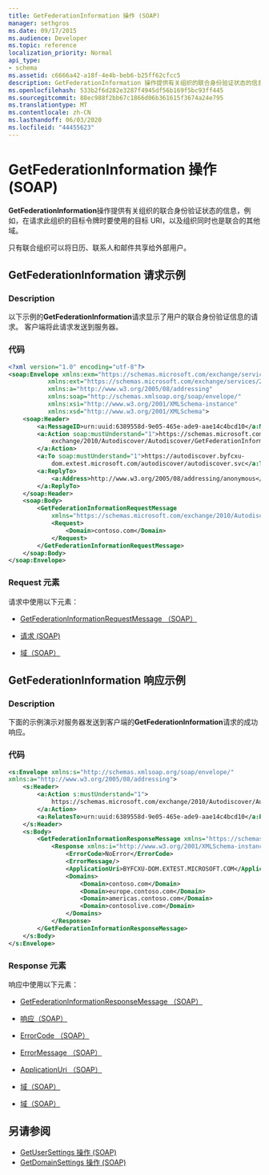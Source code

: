 ```yaml
---
title: GetFederationInformation 操作 (SOAP)
manager: sethgros
ms.date: 09/17/2015
ms.audience: Developer
ms.topic: reference
localization_priority: Normal
api_type:
- schema
ms.assetid: c6666a42-a18f-4e4b-beb6-b25ff62cfcc5
description: GetFederationInformation 操作提供有关组织的联合身份验证状态的信息，例如，在请求此组织的目标令牌时要使用的目标 URI，以及组织同时也是联合的其他域。
ms.openlocfilehash: 533b2f6d282e3287f4945df56b169f5bc93ff445
ms.sourcegitcommit: 88ec988f2bb67c1866d06b361615f3674a24e795
ms.translationtype: MT
ms.contentlocale: zh-CN
ms.lasthandoff: 06/03/2020
ms.locfileid: "44455623"
---
```

# <a name="getfederationinformation-operation-soap"></a>GetFederationInformation 操作 (SOAP)

**GetFederationInformation**操作提供有关组织的联合身份验证状态的信息，例如，在请求此组织的目标令牌时要使用的目标 URI，以及组织同时也是联合的其他域。 
  
只有联合组织可以将日历、联系人和邮件共享给外部用户。
  
## <a name="getfederationinformation-request-example"></a>GetFederationInformation 请求示例

### <a name="description"></a>Description

以下示例的**GetFederationInformation**请求显示了用户的联合身份验证信息的请求。 客户端将此请求发送到服务器。 
  
### <a name="code"></a>代码

```XML
<?xml version="1.0" encoding="utf-8"?> 
<soap:Envelope xmlns:exm="https://schemas.microsoft.com/exchange/services/2006/messages"
           xmlns:ext="https://schemas.microsoft.com/exchange/services/2006/types"
           xmlns:a="http://www.w3.org/2005/08/addressing"
           xmlns:soap="http://schemas.xmlsoap.org/soap/envelope/"
           xmlns:xsi="http://www.w3.org/2001/XMLSchema-instance" 
           xmlns:xsd="http://www.w3.org/2001/XMLSchema"> 
    <soap:Header> 
        <a:MessageID>urn:uuid:6389558d-9e05-465e-ade9-aae14c4bcd10</a:MessageID> 
        <a:Action soap:mustUnderstand="1">https://schemas.microsoft.com/
            exchange/2010/Autodiscover/Autodiscover/GetFederationInformation
        </a:Action> 
        <a:To soap:mustUnderstand="1">https://autodiscover.byfcxu-
            dom.extest.microsoft.com/autodiscover/autodiscover.svc</a:To> 
        <a:ReplyTo>
            <a:Address>http://www.w3.org/2005/08/addressing/anonymous</a:Address> 
        </a:ReplyTo> 
    </soap:Header> 
    <soap:Body> 
        <GetFederationInformationRequestMessage 
            xmlns="https://schemas.microsoft.com/exchange/2010/Autodiscover"> 
            <Request> 
                <Domain>contoso.com</Domain> 
            </Request> 
        </GetFederationInformationRequestMessage>
    </soap:Body> 
</soap:Envelope>
```

### <a name="request-elements"></a>Request 元素

请求中使用以下元素：
  
- [GetFederationInformationRequestMessage （SOAP）](getfederationinformationrequestmessage-soap.md)
    
- [请求 (SOAP)](request-soap.md)
    
- [域（SOAP）](domain-soap.md)
    
## <a name="getfederationinformation-response-example"></a>GetFederationInformation 响应示例

### <a name="description"></a>Description

下面的示例演示对服务器发送到客户端的**GetFederationInformation**请求的成功响应。 
  
### <a name="code"></a>代码

```XML
<s:Envelope xmlns:s="http://schemas.xmlsoap.org/soap/envelope/" 
xmlns:a="http://www.w3.org/2005/08/addressing"> 
    <s:Header> 
        <a:Action s:mustUnderstand="1">
            https://schemas.microsoft.com/exchange/2010/Autodiscover/Autodiscover/GetFederationInformationResponse
        </a:Action> 
        <a:RelatesTo>urn:uuid:6389558d-9e05-465e-ade9-aae14c4bcd10</a:RelatesTo> 
    </s:Header> 
    <s:Body> 
        <GetFederationInformationResponseMessage xmlns="https://schemas.microsoft.com/exchange/2010/Autodiscover"> 
            <Response xmlns:i="http://www.w3.org/2001/XMLSchema-instance"> 
                <ErrorCode>NoError</ErrorCode> 
                <ErrorMessage/> 
                <ApplicationUri>BYFCXU-DOM.EXTEST.MICROSOFT.COM</ApplicationUri> 
                <Domains> 
                    <Domain>contoso.com</Domain> 
                    <Domain>europe.contoso.com</Domain> 
                    <Domain>americas.contoso.com</Domain> 
                    <Domain>contosolive.com</Domain> 
                </Domains> 
            </Response> 
        </GetFederationInformationResponseMessage> 
    </s:Body> 
</s:Envelope>
```

### <a name="response-elements"></a>Response 元素

响应中使用以下元素：
  
- [GetFederationInformationResponseMessage （SOAP）](getfederationinformationresponsemessage-soap.md)
    
- [响应（SOAP）](response-soap.md)
    
- [ErrorCode （SOAP）](errorcode-soap.md)
    
- [ErrorMessage （SOAP）](errormessage-soap.md)
    
- [ApplicationUri （SOAP）](applicationuri-soap.md)
    
- [域（SOAP）](domains-soap.md)
    
- [域（SOAP）](domain-soap.md)
    
## <a name="see-also"></a>另请参阅

- [GetUserSettings 操作 (SOAP)](getusersettings-operation-soap.md)
- [GetDomainSettings 操作 (SOAP)](getdomainsettings-operation-soap.md)

